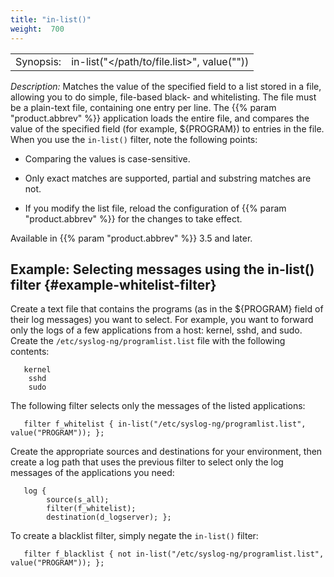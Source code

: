```yaml
---
title: "in-list()"
weight:  700
---
```

<!-- DISCLAIMER: This file is based on the syslog-ng Open Source Edition documentation https://github.com/balabit/syslog-ng-ose-guides/commit/2f4a52ee61d1ea9ad27cb4f3168b95408fddfdf2 and is used under the terms of The syslog-ng Open Source Edition Documentation License. The file has been modified by Axoflow. -->

|           |                                                                 |
| --------- | --------------------------------------------------------------- |
| Synopsis: | in-list("</path/to/file.list>", value("<field-to-filter>")) |

*Description:* Matches the value of the specified field to a list stored in a file, allowing you to do simple, file-based black- and whitelisting. The file must be a plain-text file, containing one entry per line. The {{% param "product.abbrev" %}} application loads the entire file, and compares the value of the specified field (for example, ${PROGRAM}) to entries in the file. When you use the `in-list()` filter, note the following points:

  - Comparing the values is case-sensitive.

  - Only exact matches are supported, partial and substring matches are not.

  - If you modify the list file, reload the configuration of {{% param "product.abbrev" %}} for the changes to take effect.

Available in {{% param "product.abbrev" %}} 3.5 and later.


## Example: Selecting messages using the in-list() filter {#example-whitelist-filter}

Create a text file that contains the programs (as in the ${PROGRAM} field of their log messages) you want to select. For example, you want to forward only the logs of a few applications from a host: kernel, sshd, and sudo. Create the `/etc/syslog-ng/programlist.list` file with the following contents:

```shell
   kernel
    sshd
    sudo
```

The following filter selects only the messages of the listed applications:

```shell
   filter f_whitelist { in-list("/etc/syslog-ng/programlist.list", value("PROGRAM")); };
```

Create the appropriate sources and destinations for your environment, then create a log path that uses the previous filter to select only the log messages of the applications you need:

```shell
   log {
        source(s_all);
        filter(f_whitelist);
        destination(d_logserver); };
```

To create a blacklist filter, simply negate the `in-list()` filter:

```shell
   filter f_blacklist { not in-list("/etc/syslog-ng/programlist.list", value("PROGRAM")); };
```

